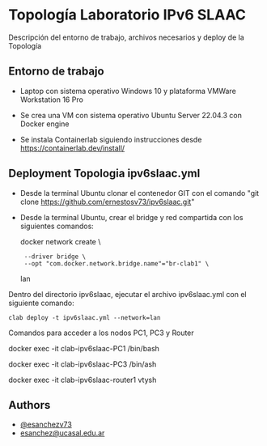 
# Topología Laboratorio IPv6 SLAAC 

Descripción del entorno de trabajo, archivos necesarios y deploy de la Topología



## Entorno de trabajo
- Laptop con sistema operativo Windows 10 y plataforma VMWare Workstation 16 Pro

- Se crea una VM con sistema operativo Ubuntu Server 22.04.3 con Docker engine

- Se instala Containerlab siguiendo instrucciones desde https://containerlab.dev/install/
  

## Deployment Topologia ipv6slaac.yml

- Desde la terminal Ubuntu clonar el contenedor GIT con el comando "git clone https://github.com/ernestosv73/ipv6slaac.git"

- Desde la terminal Ubuntu, crear el bridge y red compartida con los siguientes comandos:


     docker network create \
  
       --driver bridge \
       --opt "com.docker.network.bridge.name"="br-clab1" \
     lan

Dentro del directorio ipv6slaac, ejecutar el archivo ipv6slaac.yml con el siguiente comando:

    clab deploy -t ipv6slaac.yml --network=lan

Comandos para acceder a los nodos PC1, PC3 y Router

 docker exec -it clab-ipv6slaac-PC1 /bin/bash

 docker exec -it clab-ipv6slaac-PC3 /bin/ash

 docker exec -it clab-ipv6slaac-router1 vtysh 








## Authors

- [@esanchezv73](https://github.com/ernestosv73/ipv6slaac)
- esanchez@ucasal.edu.ar

